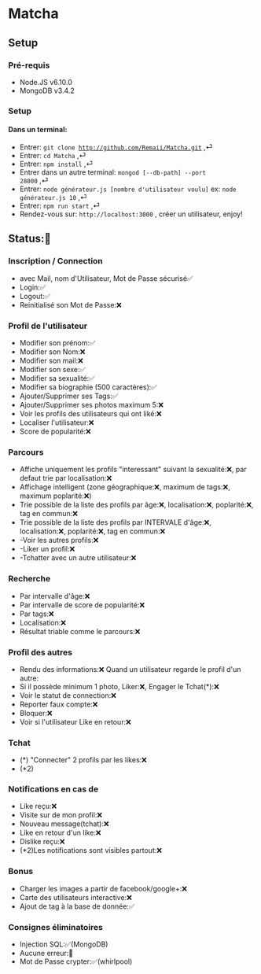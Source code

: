 # Matcha
## Setup
### Pré-requis

* Node.JS v6.10.0
* MongoDB v3.4.2


### Setup
#### Dans un terminal:
* Entrer: <code>git clone http://github.com/Remaii/Matcha.git</code> ,⏎
* Entrer: <code>cd Matcha</code> ,⏎
* Entrer: <code>npm install</code> ,⏎
* Entrer dans un autre terminal: <code>mongod [--db-path] --port 28000</code> ,⏎
* Entrer: <code>node générateur.js [nombre d'utilisateur voulu]</code> ex: <code>node générateur.js 10</code> ,⏎
* Entrer: <code>npm run start</code> ,⏎
* Rendez-vous sur: <code>http://localhost:3000</code> , créer un utilisateur, enjoy!


## Status:🚧

### Inscription / Connection
* avec Mail, nom d'Utilisateur, Mot de Passe sécurisé✅
* Login:✅
* Logout:✅
* Reinitialisé son Mot de Passe:❌


### Profil de l'utilisateur
* Modifier son prénom:✅
* Modifier son Nom:❌
* Modifier son mail:❌
* Modifier son sexe:✅
* Modifier sa sexualité:✅
* Modifier sa biographie (500 caractères):✅
* Ajouter/Supprimer ses Tags:✅
* Ajouter/Supprimer ses photos maximum 5:❌
* Voir les profils des utilisateurs qui ont liké:❌
* Localiser l'utilisateur:❌
* Score de popularité:❌


### Parcours
* Affiche uniquement les profils "interessant" suivant la sexualité:❌, par defaut trie par localisation:❌
* Affichage intelligent (zone géographique:❌, maximum de tags:❌, maximum poplarité:❌)
* Trie possible de la liste des profils par âge:❌, localisation:❌, poplarité:❌, tag en commun:❌
* Trie possible de la liste des profils par INTERVALE d'âge:❌, localisation:❌, poplarité:❌, tag en commun:❌
* -Voir les autres profils:❌
* -Liker un profil:❌
* -Tchatter avec un autre utilisateur:❌

### Recherche
* Par intervalle d'âge:❌
* Par intervalle de score de popularité:❌
* Par tags:❌
* Localisation:❌
* Résultat triable comme le parcours:❌

### Profil des autres
* Rendu des informations:❌
Quand un utilisateur regarde le profil d'un autre:
* Si il possède minimum 1 photo, Liker:❌, Engager le Tchat(*):❌
* Voir le statut de connection:❌
* Reporter faux compte:❌
* Bloquer:❌
* Voir si l'utilisateur Like en retour:❌

### Tchat
* (*) "Connecter" 2 profils par les likes:❌
* (*2)

### Notifications en cas de
* Like reçu:❌
* Visite sur de mon profil:❌
* Nouveau message(tchat):❌
* Like en retour d'un like:❌
* Dislike reçu:❌
* (*2)Les notifications sont visibles partout:❌

### Bonus
* Charger les images a partir de facebook/google+:❌
* Carte des utilisateurs interactive:❌
* Ajout de tag à la base de donnée:✅

### Consignes éliminatoires
* Injection SQL:✅(MongoDB)
* Aucune erreur:🚧
* Mot de Passe crypter:✅(whirlpool)